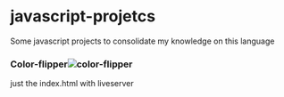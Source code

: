 # javascript-projetcs
Some javascript projects to consolidate my knowledge on this language

### Color-flipper![color-flipper](https://user-images.githubusercontent.com/69260226/140983042-97c69cc7-3756-4a44-9163-d5980fe52439.png)
just the index.html with liveserver
